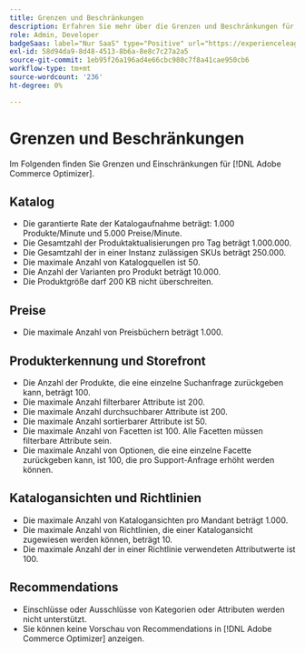 ```yaml
---
title: Grenzen und Beschränkungen
description: Erfahren Sie mehr über die Grenzen und Beschränkungen für [!DNL Adobe Commerce Optimizer].
role: Admin, Developer
badgeSaas: label="Nur SaaS" type="Positive" url="https://experienceleague.adobe.com/de/docs/commerce/user-guides/product-solutions" tooltip="Gilt nur für Adobe Commerce as a Cloud Service- und Adobe Commerce Optimizer-Projekte (von Adobe verwaltete SaaS-Infrastruktur)."
exl-id: 58d94da9-8d48-4513-8b6a-8e8c7c27a2a5
source-git-commit: 1eb95f26a196ad4e66cbc980c7f8a41cae950cb6
workflow-type: tm+mt
source-wordcount: '236'
ht-degree: 0%

---
```


# Grenzen und Beschränkungen

Im Folgenden finden Sie Grenzen und Einschränkungen für [!DNL Adobe Commerce Optimizer].

## Katalog

- Die garantierte Rate der Katalogaufnahme beträgt: 1.000 Produkte/Minute und 5.000 Preise/Minute.
- Die Gesamtzahl der Produktaktualisierungen pro Tag beträgt 1.000.000.
- Die Gesamtzahl der in einer Instanz zulässigen SKUs beträgt 250.000. 
- Die maximale Anzahl von Katalogquellen ist 50.
- Die Anzahl der Varianten pro Produkt beträgt 10.000.
- Die Produktgröße darf 200 KB nicht überschreiten.

## Preise

- Die maximale Anzahl von Preisbüchern beträgt 1.000.

## Produkterkennung und Storefront

- Die Anzahl der Produkte, die eine einzelne Suchanfrage zurückgeben kann, beträgt 100.
- Die maximale Anzahl filterbarer Attribute ist 200.
- Die maximale Anzahl durchsuchbarer Attribute ist 200.
- Die maximale Anzahl sortierbarer Attribute ist 50.
- Die maximale Anzahl von Facetten ist 100. Alle Facetten müssen filterbare Attribute sein.
- Die maximale Anzahl von Optionen, die eine einzelne Facette zurückgeben kann, ist 100, die pro Support-Anfrage erhöht werden können.

## Katalogansichten und Richtlinien

- Die maximale Anzahl von Katalogansichten pro Mandant beträgt 1.000.
- Die maximale Anzahl von Richtlinien, die einer Katalogansicht zugewiesen werden können, beträgt 10.
- Die maximale Anzahl der in einer Richtlinie verwendeten Attributwerte ist 100. 

## Recommendations

- Einschlüsse oder Ausschlüsse von Kategorien oder Attributen werden nicht unterstützt.
- Sie können keine Vorschau von Recommendations in [!DNL Adobe Commerce Optimizer] anzeigen.